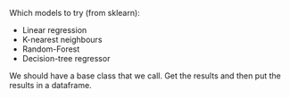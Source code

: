 Which models to try (from sklearn):
- Linear regression
- K-nearest neighbours
- Random-Forest
- Decision-tree regressor


We should have a base class that we call. Get the results
and then put the results in a dataframe.
